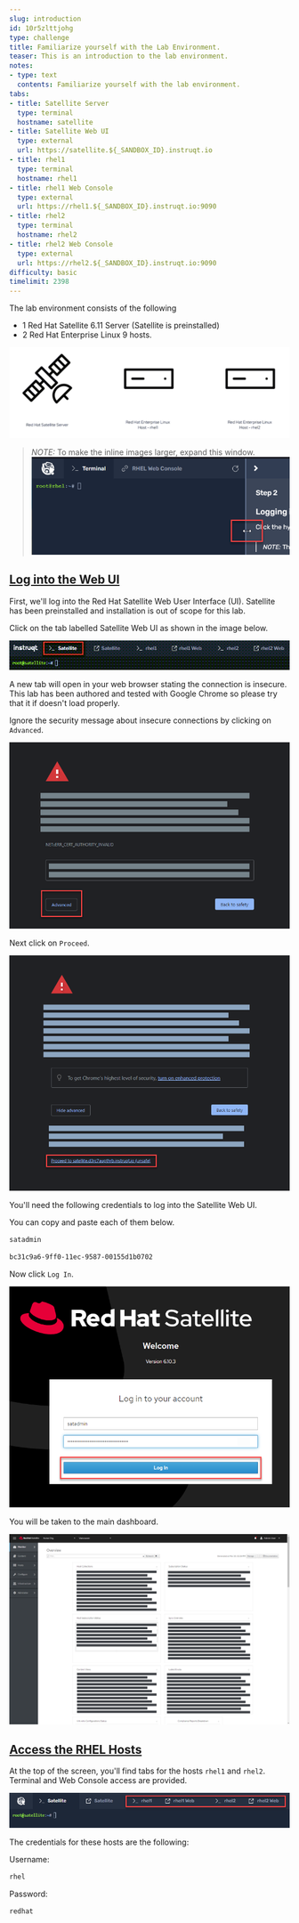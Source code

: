 ```yaml
---
slug: introduction
id: 10r5zlttjohg
type: challenge
title: Familiarize yourself with the Lab Environment.
teaser: This is an introduction to the lab environment.
notes:
- type: text
  contents: Familiarize yourself with the lab environment.
tabs:
- title: Satellite Server
  type: terminal
  hostname: satellite
- title: Satellite Web UI
  type: external
  url: https://satellite.${_SANDBOX_ID}.instruqt.io
- title: rhel1
  type: terminal
  hostname: rhel1
- title: rhel1 Web Console
  type: external
  url: https://rhel1.${_SANDBOX_ID}.instruqt.io:9090
- title: rhel2
  type: terminal
  hostname: rhel2
- title: rhel2 Web Console
  type: external
  url: https://rhel2.${_SANDBOX_ID}.instruqt.io:9090
difficulty: basic
timelimit: 2398
---
```

<!-- markdownlint-disable MD033 -->
The lab environment consists of the following

- 1 Red Hat Satellite 6.11 Server (Satellite is preinstalled)
- 2 Red Hat Enterprise Linux 9 hosts.

![lab environment](../assets/satellite-basics-environment.png)

>_NOTE:_ To make the inline images larger, expand this window. ![Menu Slider](../assets/slider.png)

## <ins>Log into the Web UI</ins>

First, we'll log into the Red Hat Satellite Web User Interface (UI). Satellite has been preinstalled and installation is out of scope for this lab.

Click on the tab labelled Satellite Web UI as shown in the image below.

![web console](../assets/satellite-tab.png)

A new tab will open in your web browser stating the connection is insecure. This lab has been authored and tested with Google Chrome so please try that it if doesn't load properly.

Ignore the security message about insecure connections by clicking on `Advanced`.

![insecure](../assets/insecure-warning.png)

Next click on `Proceed`.

![proceed](../assets/proceed.png)

You'll need the following credentials to log into the Satellite Web UI.

You can copy and paste each of them below.

```bash
satadmin
```

```bash
bc31c9a6-9ff0-11ec-9587-00155d1b0702
```

Now click `Log In`.

![login](../assets/webuilogin.png)

You will be taken to the main dashboard.

![dashboard](../assets/main-menu.png)

## <ins>Access the RHEL Hosts</ins>

At the top of the screen, you'll find tabs for the hosts `rhel1` and `rhel2`. Terminal and Web Console access are provided.

![hosts-tabs](../assets/hosts-tabs.png)

The credentials for these hosts are the following:

Username:

```bash
rhel
```

Password:

```bash
redhat
```
